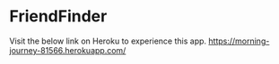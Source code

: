 # FriendFinder

Visit the below link on Heroku to experience this app.
https://morning-journey-81566.herokuapp.com/